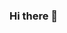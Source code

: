 ### Hi there 👋

<!--
**sturner22/sturner22** is a ✨ _special_ ✨ repository because its `README.md` (this file) appears on your GitHub profile.

Here are some ideas to get you started:

- 🌱 I’m currently learning data analytics skills
- 🤩 My favorite tools are Excel and SQL
- 💬 Ask me about HackerRank 
- 📫 How to reach me: Email me st0414f@gmail.com

-->

